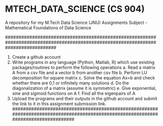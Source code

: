 # MTECH_DATA_SCIENCE (CS 904)
A repository for my M.Tech Data Science (JNU) Assignments
Subject - Mathematical Foundations of Data Science 

###################################################################################################################################
1. Create a github account
2. Write programs in any language (Python, Matlab, R) which use existing packages/routines to perform the following operations
     a. Read a matrix A from a csv file and a vector b from another csv file
     b. Perform LU decomposition for square matrix
     c.  Solve the equation Ax=b and check whether there are 0,1 or infinitely many solutions
     d.  Do the diagonalization of a matrix (assume it is symmetric)
     e.  Give exponential, sine and sigmoid functions on A
     f.   Find all the eigenpairs of A
3. Upload the programs and their outputs in the github account and submit the link to it in this assignment submission link. 
###################################################################################################################################
